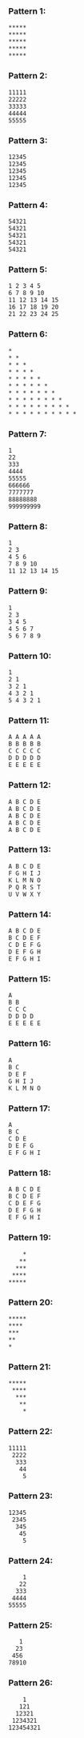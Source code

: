 ### Pattern 1:
``` 
*****
*****
*****
*****
*****
```

### Pattern 2:
```
11111
22222
33333
44444
55555
```

### Pattern 3:

```
12345
12345
12345
12345
12345
```

### Pattern 4:

```
54321
54321
54321
54321
54321
```

### Pattern 5:

```
1 2 3 4 5
6 7 8 9 10
11 12 13 14 15
16 17 18 19 20
21 22 23 24 25

```

### Pattern 6:

```
*
* *
* * *
* * * *
* * * * *
* * * * * *
* * * * * * *
* * * * * * * *
* * * * * * * * *
* * * * * * * * * *
```

### Pattern 7:

```
1
22
333
4444
55555
666666
7777777
88888888
999999999
```

### Pattern 8:

```
1
2 3
4 5 6
7 8 9 10
11 12 13 14 15
```

### Pattern 9:

```
1
2 3
3 4 5
4 5 6 7 
5 6 7 8 9
```

### Pattern 10:

```
1
2 1
3 2 1
4 3 2 1
5 4 3 2 1
```

### Pattern 11:

```
A A A A A
B B B B B
C C C C C
D D D D D
E E E E E
```

### Pattern 12:

```
A B C D E
A B C D E
A B C D E
A B C D E
A B C D E
```
### Pattern 13:

```
A B C D E
F G H I J
K L M N O
P Q R S T
U V W X Y
```

### Pattern 14:

```
A B C D E
B C D E F
C D E F G
D E F G H
E F G H I 
```

### Pattern 15:

```
A
B B
C C C
D D D D
E E E E E
```

### Pattern 16:

```
A
B C
D E F
G H I J
K L M N O
```

### Pattern 17:

```
A
B C
C D E
D E F G
E F G H I
```

### Pattern 18:

```
A B C D E
B C D E F
C D E F G
D E F G H
E F G H I
```

### Pattern 19:

```
    *
   **
  ***
 ****
*****
```

### Pattern 20:

```
*****
****
***
**
*
```

### Pattern 21:

```
*****
 ****
  ***
   **
    *
```

### Pattern 22:

```
11111
 2222
  333
   44
    5
```

### Pattern 23:

```
12345
 2345
  345
   45
    5
```

### Pattern 24:

```
    1
   22
  333
 4444
55555
```

### Pattern 25:

```
   1
  23
 456
78910
```

### Pattern 26:

```
    1
   121
  12321
 1234321
123454321
```